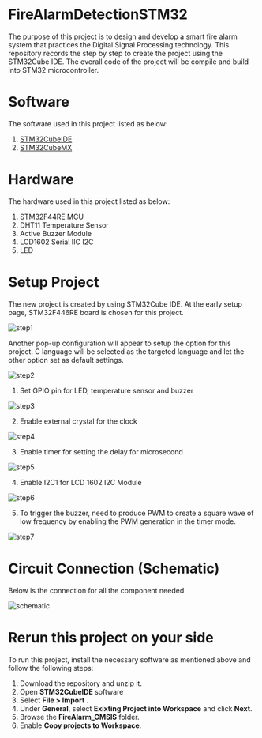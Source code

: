 # FireAlarmDetectionSTM32

The purpose of this project is to design and develop a smart fire alarm system that practices the Digital Signal Processing technology. This repository records the step by step to create the project using the STM32Cube IDE. The overall code of the project will be compile and build into STM32 microcontroller. 

# Software
The software used in this project listed as below: 

1)	[STM32CubeIDE](https://www.st.com/en/development-tools/stm32cubeide.html#get-software)
2)	[STM32CubeMX](https://www.st.com/en/development-tools/stm32cubemx.html#get-software)

# Hardware
The hardware used in this project listed as below: 

1)	STM32F44RE MCU
2)	DHT11 Temperature Sensor
3)	Active Buzzer Module
4)	LCD1602 Serial IIC I2C
5)	LED

# Setup Project

The new project is created by using STM32Cube IDE. At the early setup page, STM32F446RE board is chosen for this project.

![step1](https://github.com/amiruliman/FireAlarmDetectionSTM32/blob/main/Images/step1.png)

Another pop-up configuration will appear to setup the option for this project. C language will be selected as the targeted language and let the other option set as default settings. 

![step2](https://github.com/amiruliman/FireAlarmDetectionSTM32/blob/main/Images/step2.png)

1) Set GPIO pin for LED, temperature sensor and buzzer

![step3](https://github.com/amiruliman/FireAlarmDetectionSTM32/blob/main/Images/step3.png)

2) Enable external crystal for the clock 

![step4](https://github.com/amiruliman/FireAlarmDetectionSTM32/blob/main/Images/step4.png)

3) Enable timer for setting the delay for microsecond

![step5](https://github.com/amiruliman/FireAlarmDetectionSTM32/blob/main/Images/step5.png)

4) Enable I2C1 for LCD 1602 I2C Module 

![step6](https://github.com/amiruliman/FireAlarmDetectionSTM32/blob/main/Images/step6.png)

5) To trigger the buzzer, need to produce PWM to create a square wave of low frequency by enabling the PWM generation in the timer mode.

![step7](https://github.com/amiruliman/FireAlarmDetectionSTM32/blob/main/Images/step6.png)

# Circuit Connection (Schematic)

Below is the connection for all the component needed.

![schematic](https://github.com/amiruliman/FireAlarmDetectionSTM32/blob/main/Images/schematic.png)

# Rerun this project on your side

To run this project, install the necessary software as mentioned above and follow the following steps:

1. Download the repository and unzip it. 
2. Open **STM32CubeIDE** software
3. Select **File > Import** .
4. Under **General**, select **Exixting Project into Workspace** and click **Next**. 
5. Browse the **FireAlarm_CMSIS** folder.
6. Enable **Copy projects to Workspace**.
